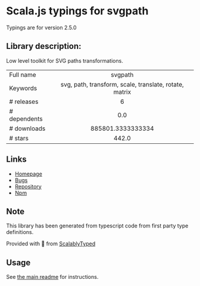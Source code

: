 
# Scala.js typings for svgpath

Typings are for version 2.5.0

## Library description:
Low level toolkit for SVG paths transformations.

|                    |                 |
| ------------------ | :-------------: |
| Full name          | svgpath |
| Keywords           | svg, path, transform, scale, translate, rotate, matrix |
| # releases         | 6 |
| # dependents       | 0.0 |
| # downloads        | 885801.3333333334 |
| # stars            | 442.0 |

## Links
- [Homepage](https://github.com/fontello/svgpath#readme)
- [Bugs](https://github.com/fontello/svgpath/issues)
- [Repository](https://github.com/fontello/svgpath)
- [Npm](https://www.npmjs.com/package/svgpath)
    


## Note
This library has been generated from typescript code from first party type definitions.

Provided with :purple_heart: from [ScalablyTyped](https://github.com/oyvindberg/ScalablyTyped)

## Usage
See [the main readme](../../readme.md) for instructions.


